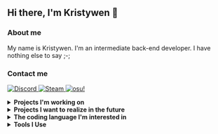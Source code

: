 
## Hi there, I'm Kristywen 👋

### About me
My name is Kristywen.
I'm an intermediate back-end developer. I have nothing else to say ;-;
### Contact me
<p align="left">
  <a href="#lock">
      <img alt="Discord" src="https://img.shields.io/badge/Discord-181c24.svg?&style=for-the-badge&logo=discord">
    </a>
    <a href="https://steamcommunity.com/profiles/76561198998108922/">
      <img alt="Steam" src="https://img.shields.io/badge/Steam-181c24.svg?&style=for-the-badge&logo=steam">
    </a>
        <a href="https://osu.ppy.sh/users/29733362">
      <img alt="osu!" src="https://img.shields.io/badge/osu!-181c24.svg?&style=for-the-badge&logo=osu">
    </a>
</p>
<details>
  <summary><b>Projects I'm working on</b></summary>
   <br>
  <li>A special plugin called Object Finder that allows tracking the location of items on the spigot-based server.</li>
  <li>A bidding system with enchanted apples as currency for Spigot-based servers</li>
  <li>a system that logs a particular command used</li>
</details>
<details>
  <summary><b>Projects I want to realize in the future</b></summary>
  <br>
  <li>Spigot real-time Node (JS) connection.</li>
  <del><i><li>Plugin and theme manager for Discord. (Not allowed)</li></i></del>
  <li>Framework for web-based desktop application.</li>
</details>

<details>
  <summary><b>The coding language I'm interested in</b></summary>
   <h3>Front-end</h3>
      <img alt="HTML5" src="https://img.shields.io/badge/HTML5-181c24.svg?&style=for-the-badge&logo=html5">
      <img alt="CSS" src="https://img.shields.io/badge/CSS3-181c24.svg?&style=for-the-badge&logo=css3&logoColor=2965f1">
      <h3>Back-end</h3>
      <img alt="Node JS" src="https://img.shields.io/badge/Node%20JS-181c24.svg?&style=for-the-badge&logo=node.js">
      <img alt="PHP" src="https://img.shields.io/badge/PHP-181c24.svg?&style=for-the-badge&logo=php">
      <img alt="Java" src="https://img.shields.io/badge/Java-181c24.svg?&style=for-the-badge&logo=java">
</details>
<details>
  <summary><b>Tools I Use</b></summary>
  <br>
      <a href="https://code.visualstudio.com/">
        <img alt="VSC" src="https://img.shields.io/badge/Visual%20Studio%20Code-181c24.svg?&style=for-the-badge&logo=visual-studio-code&logoColor=0078d7">
      </a>
      <a href="https://www.jetbrains.com/idea/">
        <img alt="Intellij" src="https://img.shields.io/badge/Intellij%20Idea-181c24.svg?&style=for-the-badge&logo=intellij-idea">
      </a>
      <a href="https://www.aseprite.org/">
        <img alt="Aseprite" src="https://img.shields.io/badge/Aseprite-181c24.svg?&style=for-the-badge&logo=aseprite&logoColor=ffffff">
      </a>
</details>
